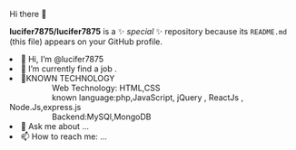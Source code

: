 Hi there 👋

**lucifer7875/lucifer7875** is a ✨ _special_ ✨ repository because its `README.md` (this file) appears on your GitHub profile.



 <li>👋 Hi, I’m @lucifer7875</li>
 <li>🔭 I’m currently find a job .</li>

 <li>👀KNOWN TECHNOLOGY</li>
       &nbsp;&nbsp;&nbsp;&nbsp;&nbsp;&nbsp;&nbsp;&nbsp;&nbsp;&nbsp;&nbsp;&nbsp;&nbsp;&nbsp;&nbsp;&nbsp;&nbsp;&nbsp; Web Technology: HTML,CSS <br/>
       &nbsp;&nbsp;&nbsp;&nbsp;&nbsp;&nbsp;&nbsp;&nbsp;&nbsp;&nbsp;&nbsp;&nbsp;&nbsp;&nbsp;&nbsp;&nbsp;&nbsp;&nbsp; known language:php,JavaScript, jQuery , ReactJs , Node.Js,express.js<br/>
       &nbsp;&nbsp;&nbsp;&nbsp;&nbsp;&nbsp;&nbsp;&nbsp;&nbsp;&nbsp;&nbsp;&nbsp;&nbsp;&nbsp;&nbsp;&nbsp;&nbsp;&nbsp; Backend:MySQl,MongoDB<br/>
 
 <li>💬 Ask me about ...</li>
 <li>📫 How to reach me: ...</li>
 
 
 
